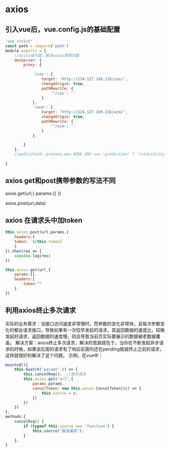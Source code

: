 # axios
## 引入vue后，vue.config.js的基础配置
```js
'use strict'
const path = require('path')
module.exports = {
    //axios域代理，解决axios跨域问题
    devServer: {
        proxy: {
            
            '/cas': {
                target: 'http://124.127.249.216/cas/',
                changeOrigin: true,
                pathRewrite: {
                    '^/cas': ''
                }
            },
            '/wcm': {
                target: 'http://124.127.249.216/wcm/',
                changeOrigin: true,
                pathRewrite: {
                    '^/wcm': ''
                }
            },

        }
    },
    //publicPath: process.env.NODE_ENV === 'production' ? '/statistics/' : './', 
    
}
```

## axios get和post携带参数的写法不同
axios.get(url,{
    params:{}
})

axios.post(url,data)

## axios 在请求头中加token
```js
this.axios.post(url,params,{
    headers:{
    token: `${this.token}`
    }
}).then(res => {
    console.log(res)
})

this.axios.get(url,{
    params:{},
    headers:{
        token:""
    }
})
```

## 利用axios终止多次请求
实际的业务需求：当接口访问速度非常慢时，而参数的变化非常快，且每次参数变化时都会请求接口，导致如果有一次较早发起的请求，其返回数据的速度比，较晚发起的请求，返回数据的速度慢，则会导致当前页实际要展示的数据被老数据覆盖。
解决方案：axios终止多次请求，解决的思路就在于，当你在不断发起异步请求的时候，如果说后面的请求有了响应前面的还在pending我就终止之前的请求，这样就很好的解决了这个问题。
示例，在vue中：
```js
mounted(){
    this.$watch("params",() => {
        this.cancelReq();  //取消请求 
        this.axios.get("url",{
            params:params,
            cancelToken: new this.axios.CancelToken((c) => {
                this.source = c;
            })
        })
    })
},
methods:{
    cancelReq() {
        if (typeof this.source === 'function') {
            this.source("取消请求");
        }
    },
}
```